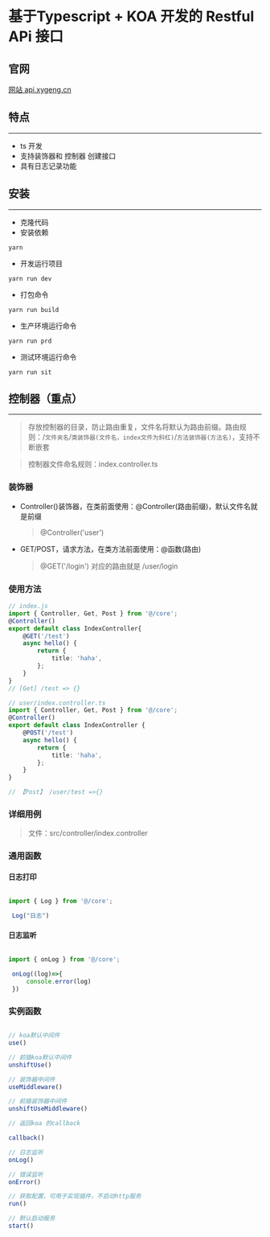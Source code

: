 # 基于Typescript + KOA 开发的 Restful APi 接口


## 官网

[网站 api.xygeng.cn](https://api.xygeng.cn)

## 特点

---

-   ts 开发
-   支持装饰器和 控制器 创建接口
-   具有日志记录功能

## 安装

---

-   克隆代码
-   安装依赖

```
yarn
```

-   开发运行项目

```
yarn run dev
```

-   打包命令

```
yarn run build
```

-   生产环境运行命令

```
yarn run prd
```

-   测试环境运行命令

```
yarn run sit
```

## 控制器（重点）

---

> 存放控制器的目录，防止路由重复，文件名将默认为路由前缀。路由规则：/`文件夹名`/`类装饰器(文件名，index文件为斜杠)`/`方法装饰器(方法名)`，支持不断嵌套

> 控制器文件命名规则：index.controller.ts


### 装饰器

-   Controller()装饰器，在类前面使用：@Controller(路由前缀)，默认文件名就是前缀

    > @Controller('user')

-   GET/POST，请求方法，在类方法前面使用：@函数(路由)

    > @GET('/login') 对应的路由就是 /user/login

### 使用方法

```ts
// index.js
import { Controller, Get, Post } from '@/core';
@Controller()
export default class IndexController{
    @GET('/test')
    async hello() {
        return {
            title: 'haha',
        };
    }
}
// [Get] /test => {}

// user/index.controller.ts
import { Controller, Get, Post } from '@/core';
@Controller()
export default class IndexController {
    @POST('/test')
    async hello() {
        return {
            title: 'haha',
        };
    }
}

// 【Post】 /user/test =>{}
```


### 详细用例

> 文件：src/controller/index.controller


### 通用函数

#### 日志打印

```js

import { Log } from '@/core';

 Log("日志")

```

#### 日志监听

```js

import { onLog } from '@/core';

 onLog((log)=>{
     console.error(log)
 })

```


### 实例函数

```js

// koa默认中间件
use()

// 前插koa默认中间件
unshiftUse()

// 装饰器中间件
useMiddleware()

// 前插装饰器中间件
unshiftUseMiddleware()

// 返回koa 的callback

callback()

// 日志监听
onLog()

// 错误监听
onError()

// 获取配置，可用于实现插件，不启动http服务
run()

// 默认启动服务
start()


```